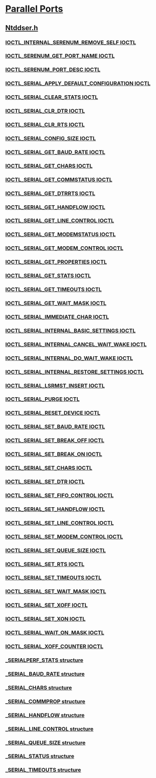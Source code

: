 # [Parallel Ports](../_parports/index.md)
## [Ntddser.h](index.md)
### [IOCTL_INTERNAL_SERENUM_REMOVE_SELF IOCTL](../ntddser/ni-ntddser-ioctl_internal_serenum_remove_self.md)
### [IOCTL_SERENUM_GET_PORT_NAME IOCTL](../ntddser/ni-ntddser-ioctl_serenum_get_port_name.md)
### [IOCTL_SERENUM_PORT_DESC IOCTL](../ntddser/ni-ntddser-ioctl_serenum_port_desc.md)
### [IOCTL_SERIAL_APPLY_DEFAULT_CONFIGURATION IOCTL](../ntddser/ni-ntddser-ioctl_serial_apply_default_configuration.md)
### [IOCTL_SERIAL_CLEAR_STATS IOCTL](../ntddser/ni-ntddser-ioctl_serial_clear_stats.md)
### [IOCTL_SERIAL_CLR_DTR IOCTL](../ntddser/ni-ntddser-ioctl_serial_clr_dtr.md)
### [IOCTL_SERIAL_CLR_RTS IOCTL](../ntddser/ni-ntddser-ioctl_serial_clr_rts.md)
### [IOCTL_SERIAL_CONFIG_SIZE IOCTL](../ntddser/ni-ntddser-ioctl_serial_config_size.md)
### [IOCTL_SERIAL_GET_BAUD_RATE IOCTL](../ntddser/ni-ntddser-ioctl_serial_get_baud_rate.md)
### [IOCTL_SERIAL_GET_CHARS IOCTL](../ntddser/ni-ntddser-ioctl_serial_get_chars.md)
### [IOCTL_SERIAL_GET_COMMSTATUS IOCTL](../ntddser/ni-ntddser-ioctl_serial_get_commstatus.md)
### [IOCTL_SERIAL_GET_DTRRTS IOCTL](../ntddser/ni-ntddser-ioctl_serial_get_dtrrts.md)
### [IOCTL_SERIAL_GET_HANDFLOW IOCTL](../ntddser/ni-ntddser-ioctl_serial_get_handflow.md)
### [IOCTL_SERIAL_GET_LINE_CONTROL IOCTL](../ntddser/ni-ntddser-ioctl_serial_get_line_control.md)
### [IOCTL_SERIAL_GET_MODEMSTATUS IOCTL](../ntddser/ni-ntddser-ioctl_serial_get_modemstatus.md)
### [IOCTL_SERIAL_GET_MODEM_CONTROL IOCTL](../ntddser/ni-ntddser-ioctl_serial_get_modem_control.md)
### [IOCTL_SERIAL_GET_PROPERTIES IOCTL](../ntddser/ni-ntddser-ioctl_serial_get_properties.md)
### [IOCTL_SERIAL_GET_STATS IOCTL](../ntddser/ni-ntddser-ioctl_serial_get_stats.md)
### [IOCTL_SERIAL_GET_TIMEOUTS IOCTL](../ntddser/ni-ntddser-ioctl_serial_get_timeouts.md)
### [IOCTL_SERIAL_GET_WAIT_MASK IOCTL](../ntddser/ni-ntddser-ioctl_serial_get_wait_mask.md)
### [IOCTL_SERIAL_IMMEDIATE_CHAR IOCTL](../ntddser/ni-ntddser-ioctl_serial_immediate_char.md)
### [IOCTL_SERIAL_INTERNAL_BASIC_SETTINGS IOCTL](../ntddser/ni-ntddser-ioctl_serial_internal_basic_settings.md)
### [IOCTL_SERIAL_INTERNAL_CANCEL_WAIT_WAKE IOCTL](../ntddser/ni-ntddser-ioctl_serial_internal_cancel_wait_wake.md)
### [IOCTL_SERIAL_INTERNAL_DO_WAIT_WAKE IOCTL](../ntddser/ni-ntddser-ioctl_serial_internal_do_wait_wake.md)
### [IOCTL_SERIAL_INTERNAL_RESTORE_SETTINGS IOCTL](../ntddser/ni-ntddser-ioctl_serial_internal_restore_settings.md)
### [IOCTL_SERIAL_LSRMST_INSERT IOCTL](../ntddser/ni-ntddser-ioctl_serial_lsrmst_insert.md)
### [IOCTL_SERIAL_PURGE IOCTL](../ntddser/ni-ntddser-ioctl_serial_purge.md)
### [IOCTL_SERIAL_RESET_DEVICE IOCTL](../ntddser/ni-ntddser-ioctl_serial_reset_device.md)
### [IOCTL_SERIAL_SET_BAUD_RATE IOCTL](../ntddser/ni-ntddser-ioctl_serial_set_baud_rate.md)
### [IOCTL_SERIAL_SET_BREAK_OFF IOCTL](../ntddser/ni-ntddser-ioctl_serial_set_break_off.md)
### [IOCTL_SERIAL_SET_BREAK_ON IOCTL](../ntddser/ni-ntddser-ioctl_serial_set_break_on.md)
### [IOCTL_SERIAL_SET_CHARS IOCTL](../ntddser/ni-ntddser-ioctl_serial_set_chars.md)
### [IOCTL_SERIAL_SET_DTR IOCTL](../ntddser/ni-ntddser-ioctl_serial_set_dtr.md)
### [IOCTL_SERIAL_SET_FIFO_CONTROL IOCTL](../ntddser/ni-ntddser-ioctl_serial_set_fifo_control.md)
### [IOCTL_SERIAL_SET_HANDFLOW IOCTL](../ntddser/ni-ntddser-ioctl_serial_set_handflow.md)
### [IOCTL_SERIAL_SET_LINE_CONTROL IOCTL](../ntddser/ni-ntddser-ioctl_serial_set_line_control.md)
### [IOCTL_SERIAL_SET_MODEM_CONTROL IOCTL](../ntddser/ni-ntddser-ioctl_serial_set_modem_control.md)
### [IOCTL_SERIAL_SET_QUEUE_SIZE IOCTL](../ntddser/ni-ntddser-ioctl_serial_set_queue_size.md)
### [IOCTL_SERIAL_SET_RTS IOCTL](../ntddser/ni-ntddser-ioctl_serial_set_rts.md)
### [IOCTL_SERIAL_SET_TIMEOUTS IOCTL](../ntddser/ni-ntddser-ioctl_serial_set_timeouts.md)
### [IOCTL_SERIAL_SET_WAIT_MASK IOCTL](../ntddser/ni-ntddser-ioctl_serial_set_wait_mask.md)
### [IOCTL_SERIAL_SET_XOFF IOCTL](../ntddser/ni-ntddser-ioctl_serial_set_xoff.md)
### [IOCTL_SERIAL_SET_XON IOCTL](../ntddser/ni-ntddser-ioctl_serial_set_xon.md)
### [IOCTL_SERIAL_WAIT_ON_MASK IOCTL](../ntddser/ni-ntddser-ioctl_serial_wait_on_mask.md)
### [IOCTL_SERIAL_XOFF_COUNTER IOCTL](../ntddser/ni-ntddser-ioctl_serial_xoff_counter.md)
### [_SERIALPERF_STATS structure](../ntddser/ns-ntddser-_serialperf_stats.md)
### [_SERIAL_BAUD_RATE structure](../ntddser/ns-ntddser-_serial_baud_rate.md)
### [_SERIAL_CHARS structure](../ntddser/ns-ntddser-_serial_chars.md)
### [_SERIAL_COMMPROP structure](../ntddser/ns-ntddser-_serial_commprop.md)
### [_SERIAL_HANDFLOW structure](../ntddser/ns-ntddser-_serial_handflow.md)
### [_SERIAL_LINE_CONTROL structure](../ntddser/ns-ntddser-_serial_line_control.md)
### [_SERIAL_QUEUE_SIZE structure](../ntddser/ns-ntddser-_serial_queue_size.md)
### [_SERIAL_STATUS structure](../ntddser/ns-ntddser-_serial_status.md)
### [_SERIAL_TIMEOUTS structure](../ntddser/ns-ntddser-_serial_timeouts.md)
